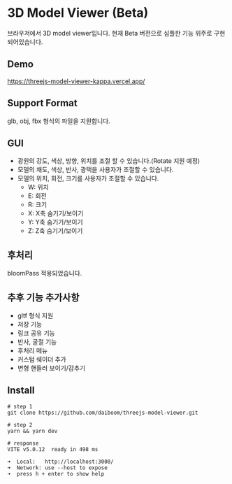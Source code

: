 
# 3D Model Viewer (Beta)
브라우저에서 3D model viewer입니다. 현재 Beta 버전으로 심플한 기능 위주로 구현되어있습니다.

## Demo
https://threejs-model-viewer-kappa.vercel.app/

## Support Format
glb, obj, fbx 형식의 파일을 지원합니다.

## GUI
- 광원의 강도, 색상, 방향, 위치를 조절 할 수 있습니다.(Rotate 지원 예정)
- 모델의 채도, 색상, 반사, 광택을 사용자가 조절할 수 있습니다.
- 모델의 위치, 회전, 크기를 사용자가 조절할 수 있습니다.
    - W: 위치
    - E: 회전
    - R: 크기
    - X: X축 숨기기/보이기
    - Y: Y축 숨기기/보이기
    - Z: Z축 숨기기/보이기
## 후처리
bloomPass 적용되었습니다.

## 추후 기능 추가사항
- gltf 형식 지원
- 저장 기능
- 링크 공유 기능
- 반사, 굴절 기능
- 후처리 메뉴
- 커스텀 쉐이더 추가
- 변형 핸들러 보이기/감추기  


## Install
```shell
# step 1
git clone https://github.com/daiboom/threejs-model-viewer.git

# step 2
yarn && yarn dev

# response
VITE v5.0.12  ready in 498 ms

➜  Local:   http://localhost:3000/
➜  Network: use --host to expose
➜  press h + enter to show help
```